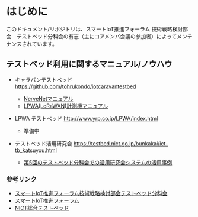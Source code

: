 
# はじめに
このドキュメント/リポジトリは、スマートIoT推進フォーラム 技術戦略検討部会　テストベッド分科会の有志（主にコアメンバ会議の参加者）によってメンテナンスされています。


## テストベッド利用に関するマニュアル/ノウハウ

- キャラバンテストベッド  https://github.com/tohrukondo/iotcaravantestbed
  - [NerveNetマニュアル](https://github.com/tohrukondo/iotcaravantestbed/blob/master/nervetrial.md)
  - [LPWA(LoRaWAN)計測機マニュアル](https://github.com/tohrukondo/iotcaravantestbed/blob/master/loratrial.md)
  
- LPWA テストベッド http://www.yrp.co.jp/LPWA/index.html
  - 準備中

- テストベッド活用研究会 https://testbed.nict.go.jp/bunkakai/ict-tb_katsuyou.html
  - [第5回のテストベッド分科会での活用研究会システムの活用事例](https://testbed.nict.go.jp/bunkakai/pdf/bunkakai-05-04.pdf)

### 参考リンク
- [スマートIoT推進フォーラム技術戦略検討部会テストベッド分科会](https://testbed.nict.go.jp/bunkakai/index.html)
- [スマートIoT推進フォーラム](https://smartiot-forum.jp/)
- [NICT総合テストベッド](https://testbed.nict.go.jp/)
